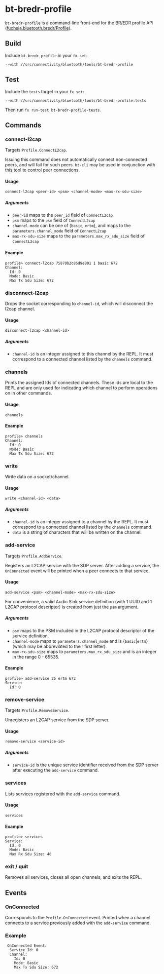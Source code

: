 # bt-bredr-profile
`bt-bredr-profile` is a command-line front-end for the BR/EDR profile API ([fuchsia.bluetooth.bredr/Profile](../../../../../sdk/fidl/fuchsia.bluetooth.bredr/profile.fidl)).

## Build
Include `bt-bredr-profile` in your `fx set`:
```
--with //src/connectivity/bluetooth/tools/bt-bredr-profile
```

## Test
Include the `tests` target in your `fx set`:

```
--with //src/connectivity/bluetooth/tools/bt-bredr-profile:tests
```

Then run `fx run-test bt-bredr-profile-tests`.

## Commands
### connect-l2cap
Targets `Profile.ConnectL2cap`.

Issuing this command does not automatically connect non-connected peers, and
will fail for such peers. `bt-cli` may be used in conjunction with this tool to
control peer connections.

#### Usage
`connect-l2cap <peer-id> <psm> <channel-mode> <max-rx-sdu-size>`

##### Arguments
- `peer-id` maps to the `peer_id` field of `ConnectL2cap`
- `psm` maps to the `psm` field of `ConnectL2cap`
- `channel-mode` can be one of {`basic`, `ertm`}, and maps to the
  `parameters.channel_mode` field of `ConnectL2cap`
- `max-rx-sdu-size` maps to the `parameters.max_rx_sdu_size` field of `ConnectL2cap`

#### Example
```
profile> connect-l2cap 75870b2c86d9e801 1 basic 672
Channel:
  Id: 0
  Mode: Basic
  Max Tx Sdu Size: 672
```

### disconnect-l2cap
Drops the socket corresponding to `channel-id`, which will disconnect the l2cap
channel.

#### Usage
`disconnect-l2cap <channel-id>`

##### Arguments
- `channel-id` is an integer assigned to this channel by the REPL.
It must correspond to a connected channel listed by the `channels` command.

### channels
Prints the assigned Ids of connected channels. These Ids are local to the REPL
and are only used for indicating which channel to perform operations on in other commands.

#### Usage
`channels`

#### Example
```
profile> channels
Channel:
  Id: 0
  Mode: Basic
  Max Tx Sdu Size: 672
```

### write
Write data on a socket/channel.

#### Usage
`write <channel-id> <data>`

##### Arguments
- `channel-id` is an integer assigned to a channel by the REPL. It must
  correspond to a connected channel listed by the `channels` command.
- `data` is a string of characters that will be written on the channel.

### add-service
Targets `Profile.AddService`.

Registers an L2CAP service with the SDP server. After adding a service, the
`OnConnected` event will be printed when a peer connects to that service.

#### Usage
`add-service <psm> <channel-mode> <max-rx-sdu-size>`

For convenience, a valid Audio Sink service definition (with 1 UUID and 1 L2CAP
protocol descriptor) is created from just the `psm` argument.

##### Arguments
- `psm` maps to the PSM included in the L2CAP protocol descriptor of the service definition.
- `channel-mode` maps to `parameters.channel_mode` and is {`basic`|`ertm`} (which may be abbreviated to their first
  letter).
- `max-rx-sdu-size` maps to `parameters.max_rx_sdu_size` and is an integer in the
  range 0 - 65535.

#### Example

```
profile> add-service 25 ertm 672
Service:
  Id: 0
```

### remove-service
Targets `Profile.RemoveService`.

Unregisters an L2CAP service from the SDP server.

#### Usage
`remove-service <service-id>`

##### Arguments
- `service-id` is the unique service identifier received from the SDP server
  after executing the `add-service` command.

### services
Lists services registered with the `add-service` command.

#### Usage
`services`

#### Example
```
profile> services
Service:
  Id: 0
  Mode: Basic
  Max Rx Sdu Size: 48
```

### exit / quit
Removes all services, closes all open channels, and exits the REPL.

## Events
### OnConnected
Corresponds to the `Profile.OnConnected` event. Printed when a channel connects to
a service previously added with the `add-service` command.

### Example
```
 OnConnected Event:
  Service Id: 0
  Channel:
    Id: 0
    Mode: Basic
    Max Tx Sdu Size: 672
```
